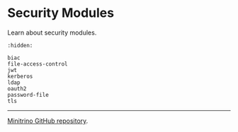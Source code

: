 # Security Modules

Learn about security modules.

```{toctree}
:hidden:

biac
file-access-control
jwt
kerberos
ldap
oauth2
password-file
tls
```

______________________________________________________________________

[Minitrino GitHub repository](https://github.com/jefflester/minitrino).
